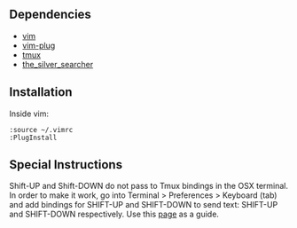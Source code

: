 ## Dependencies
* [vim](http://www.vim.org/download.php)
* [vim-plug](https://github.com/junegunn/vim-plug)
* [tmux](https://tmux.github.io/)
* [the_silver_searcher](https://github.com/ggreer/the_silver_searcher)

## Installation

Inside vim:
```
:source ~/.vimrc
:PlugInstall 
```
## Special Instructions

Shift-UP and Shift-DOWN do not pass to Tmux bindings in the OSX terminal. In order to make it work, go into Terminal > Preferences > Keyboard (tab) and add bindings for SHIFT-UP and SHIFT-DOWN to send text: SHIFT-UP and SHIFT-DOWN respectively. Use this [page](http://superuser.com/questions/841391/os-x-terminal-eating-the-shift-key) as a guide.

